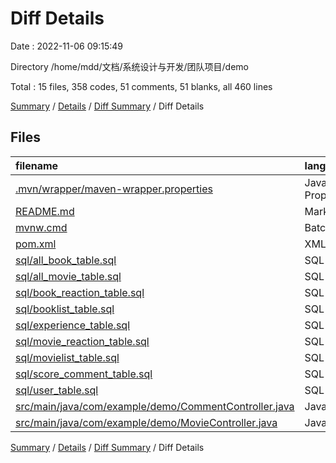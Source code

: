 # Diff Details

Date : 2022-11-06 09:15:49

Directory /home/mdd/文档/系统设计与开发/团队项目/demo

Total : 15 files,  358 codes, 51 comments, 51 blanks, all 460 lines

[Summary](results.md) / [Details](details.md) / [Diff Summary](diff.md) / Diff Details

## Files
| filename | language | code | comment | blank | total |
| :--- | :--- | ---: | ---: | ---: | ---: |
| [.mvn/wrapper/maven-wrapper.properties](/.mvn/wrapper/maven-wrapper.properties) | Java Properties | 2 | 0 | 1 | 3 |
| [README.md](/README.md) | Markdown | 4 | 0 | 3 | 7 |
| [mvnw.cmd](/mvnw.cmd) | Batch | 102 | 51 | 36 | 189 |
| [pom.xml](/pom.xml) | XML | 50 | 0 | 6 | 56 |
| [sql/all_book_table.sql](/sql/all_book_table.sql) | SQL | 21 | 0 | 0 | 21 |
| [sql/all_movie_table.sql](/sql/all_movie_table.sql) | SQL | 22 | 0 | 0 | 22 |
| [sql/book_reaction_table.sql](/sql/book_reaction_table.sql) | SQL | 15 | 0 | 0 | 15 |
| [sql/booklist_table.sql](/sql/booklist_table.sql) | SQL | 16 | 0 | 0 | 16 |
| [sql/experience_table.sql](/sql/experience_table.sql) | SQL | 9 | 0 | 0 | 9 |
| [sql/movie_reaction_table.sql](/sql/movie_reaction_table.sql) | SQL | 15 | 0 | 0 | 15 |
| [sql/movielist_table.sql](/sql/movielist_table.sql) | SQL | 16 | 0 | 0 | 16 |
| [sql/score_comment_table.sql](/sql/score_comment_table.sql) | SQL | 9 | 0 | 0 | 9 |
| [sql/user_table.sql](/sql/user_table.sql) | SQL | 20 | 0 | 0 | 20 |
| [src/main/java/com/example/demo/CommentController.java](/src/main/java/com/example/demo/CommentController.java) | Java | 55 | 0 | 5 | 60 |
| [src/main/java/com/example/demo/MovieController.java](/src/main/java/com/example/demo/MovieController.java) | Java | 2 | 0 | 0 | 2 |

[Summary](results.md) / [Details](details.md) / [Diff Summary](diff.md) / Diff Details